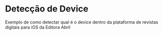 Detecção de Device
==================

Exemplo de como detectar qual é o device dentro da plataforma de revistas digitais para iOS da Editora Abril
